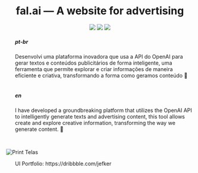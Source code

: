 <h1 align="center"> fal.ai — A website for advertising </h1>
<p align="center">
    <img src="https://img.shields.io/badge/Angular%20-%23F7DF1E.svg?&style=for-the-badge&color=DD0031" />
    <img src="https://img.shields.io/badge/Typescript%20-%23F7DF1E.svg?&style=for-the-badge&color=3C83AF"/>
    <img src="https://img.shields.io/badge/Open_AI%20-%23F7DF1E.svg?&style=for-the-badge&color=000000" />

</p>


<ol>
    <h5>pt-br</h5>
    <p>Desenvolvi uma plataforma inovadora que usa a API do OpenAI para gerar textos e conteúdos publicitários de forma inteligente, uma ferramenta que permite explorar e criar informações de maneira eficiente e criativa, transformando a forma como geramos conteúdo 🚀
<br>
<br>
  <h5>en</h5>
I have developed a groundbreaking platform that utilizes the OpenAI API to intelligently generate texts and advertising content, this tool allows create and explore creative information, transforming the way we generate content. 🚀
    </p>
</ol>

<br>

![Print Telas](https://github.com/jefker/falai/assets/64321545/17a30849-ce4c-4dfd-9f5e-0381c3d5fb70)

<ol>
    <p>UI Portfolio: https://dribbble.com/jefker</p>
</ol>
